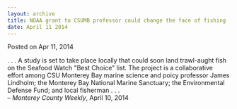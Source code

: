 ```yaml
---
layout: archive
title: NOAA grant to CSUMB professor could change the face of fishing
date: April 11 2014
---
```





<span class="date">Posted on Apr 11, 2014    </span>
<p>. . . A study is set to take place locally that could soon land
trawl-aught fish on the Seafood Watch &quot;Best Choice&quot; list. The
project is a collaborative effort among CSU Monterey Bay marine
science and poicy professor James Lindholm; the Monterey Bay
National Marine Sanctuary; the Environmental Defense Fund; and
local fisherman . . .&#xA0;<br>
&#x2013; <em>Monterey County Weekly</em>, April 10, 2014</br></p>





